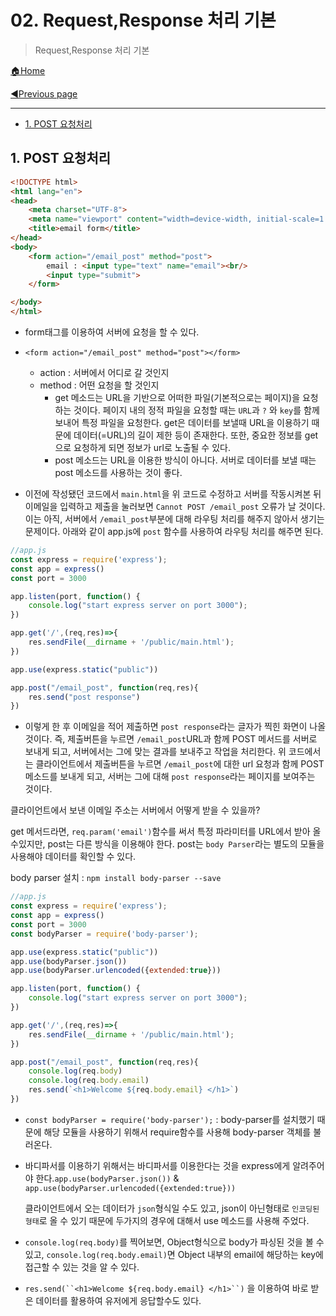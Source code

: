# 02. Request,Response 처리 기본

>Request,Response 처리 기본

[🏠Home](https://github.com/batboy118/Study_Note)

[◀Previous page ](./README.md)

---

<!-- TOC -->

- [1. POST 요청처리](#1-post-요청처리)

<!-- /TOC -->

## 1. POST 요청처리

```html
<!DOCTYPE html>
<html lang="en">
<head>
	<meta charset="UTF-8">
	<meta name="viewport" content="width=device-width, initial-scale=1.0">
	<title>email form</title>
</head>
<body>
	<form action="/email_post" method="post">
		email : <input type="text" name="email"><br/>
		<input type="submit">
	</form>

</body>
</html>
```

- form태그를 이용하여 서버에 요청을 할 수 있다.
- `<form action="/email_post" method="post"></form>`
  - action : 서버에서 어디로 갈 것인지
  - method : 어떤 요청을 할 것인지
    - get 메소드는 URL을 기반으로 어떠한 파일(기본적으로는 페이지)을 요청하는 것이다. 페이지 내의 정적 파일을 요청할 때는 `URL`과 `?` 와 `key`를 함께 보내어 특정 파일을 요청한다. get은 데이터를 보낼때 URL을 이용하기 때문에 데이터(=URL)의 길이 제한 등이 존재한다. 또한, 중요한 정보를 get으로 요청하게 되면 정보가 url로 노출될 수 있다.
    - post 메소드는 URL을 이용한 방식이 아니다. 서버로 데이터를 보낼 때는 post 메소드를 사용하는 것이 좋다.

- 이전에 작성됐던 코드에서 `main.html`을 위 코드로 수정하고 서버를 작동시켜본 뒤 이메일을 입력하고 제출을 눌러보면 `Cannot POST /email_post` 오류가 날 것이다. 이는 아직, 서버에서 `/email_post`부분에 대해 라우팅 처리를 해주지 않아서 생기는 문제이다. 아래와 같이 app.js에 `post` 함수를 사용하여 라우팅 처리를 해주면 된다.

```javascript
//app.js
const express = require('express');
const app = express()
const port = 3000

app.listen(port, function() {
	console.log("start express server on port 3000");
})

app.get('/',(req,res)=>{
	res.sendFile(__dirname + '/public/main.html');
})

app.use(express.static("public"))

app.post("/email_post", function(req,res){
	res.send("post response")
})
```

- 이렇게 한 후 이메일을 적어 제출하면 `post response`라는 글자가 찍힌 화면이 나올 것이다. 즉, 제출버튼을 누르면 `/email_post`URL과 함께 POST 메서드를 서버로 보내게 되고, 서버에서는 그에 맞는 결과를 보내주고 작업을 처리한다. 위 코드에서는 클라이언트에서 제출버튼을 누르면 `/email_post`에 대한 url 요청과 함께 POST 메소드를 보내게 되고, 서버는 그에 대해 `post response`라는 페이지를 보여주는 것이다.

클라이언트에서 보낸 이메일 주소는 서버에서 어떻게 받을 수 있을까?

get 메서드라면, `req.param('email')`함수를 써서 특정 파라미터를 URL에서 받아 올 수있지만, post는 다른 방식을 이용해야 한다. post는 `body Parser`라는 별도의 모듈을 사용해야 데이터를 확인할 수 있다.

body parser 설치 : `npm install body-parser --save`

```javascript
//app.js
const express = require('express');
const app = express()
const port = 3000
const bodyParser = require('body-parser');

app.use(express.static("public"))
app.use(bodyParser.json())
app.use(bodyParser.urlencoded({extended:true}))

app.listen(port, function() {
	console.log("start express server on port 3000");
})

app.get('/',(req,res)=>{
	res.sendFile(__dirname + '/public/main.html');
})

app.post("/email_post", function(req,res){
	console.log(req.body)
	console.log(req.body.email)
    res.send(`<h1>Welcome ${req.body.email} </h1>`)
})
```

- `const bodyParser = require('body-parser');` : body-parser를 설치했기 때문에 해당 모듈을 사용하기 위해서 require함수를 사용해 body-parser 객체를 불러온다.

- 바디파서를 이용하기 위해서는 바디파서를 이용한다는 것을 express에게 알려주어야 한다.`app.use(bodyParser.json())` & `app.use(bodyParser.urlencoded({extended:true}))`

  클라이언트에서 오는 데이터가 `json`형식일 수도 있고, json이 아닌형태로 `인코딩된 형태`로 올 수 있기 때문에 두가지의 경우에 대해서 use 메소드를 사용해 주었다.

- `console.log(req.body)`를 찍어보면, Object형식으로 body가 파싱된 것을 볼 수 있고, `console.log(req.body.email)`면 Object 내부의 email에 해당하는 key에 접근할 수 있는 것을 알 수 있다.
-  `res.send(``<h1>Welcome ${req.body.email} </h1>``)` 을 이용하여 바로 받은 데이터를 활용하여 유저에게 응답할수도 있다.
